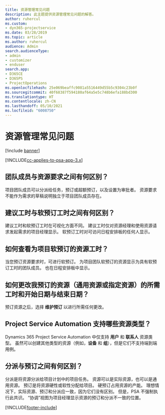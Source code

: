 ```yaml
---
title: 资源管理常见问题
description: 此主题提供资源管理常见问题的解答。
author: ruhercul
ms.custom:
- dyn365-projectservice
ms.date: 03/28/2019
ms.topic: article
ms.author: ruhercul
audience: Admin
search.audienceType:
- admin
- customizer
- enduser
search.app:
- D365CE
- D365PS
- ProjectOperations
ms.openlocfilehash: 25e069beaffc9081a5516449d55b5c9304c23b0f
ms.sourcegitcommit: 40f68387f594180af64a5e5c748b6efa188bd300
ms.translationtype: HT
ms.contentlocale: zh-CN
ms.lasthandoff: 05/10/2021
ms.locfileid: "6008750"
---
```

# <a name="resource-management-faq"></a>资源管理常见问题

[!include [banner](../includes/psa-now-project-operations.md)]

[!INCLUDE[cc-applies-to-psa-app-3.x](../includes/cc-applies-to-psa-app-3x.md)]

## <a name="what-is-the-difference-between-a-team-member-and-a-resource-requirement"></a>团队成员与资源要求之间有何区别？

项目团队成员可以分派给任务，预订或超额预订，以及设置为审批者。 资源要求不能作为需求的草稿说明独立于项目团队成员存在。 

## <a name="what-is-the-difference-between-proposed-and-soft-booked-hours"></a>建议工时与软预订工时之间有何区别？

建议工时和软预订工时在可视化方面不同。 建议工时仅对资源经理和使用资源请求发起需求的项目经理显示。 软预订工时对可访问日程安排板的任何人显示。

## <a name="how-can-i-see-the-soft-booked-hours-for-resources-on-a-team"></a>如何查看为项目软预订的资源工时？

当您预订资源要求时，可进行软预订。 为项目团队软预订的资源显示为具有软预订工时的团队成员。 也在日程安排板中显示。

## <a name="how-do-i-change-the-required-hours-and-the-start-and-end-dates-for-a-resource-generic-or-named-that-i-booked"></a>如何更改我预订的资源（通用资源或指定资源）的所需工时和开始日期与结束日期？

预订资源之后，选择 **维护预订** 以进行所需任何更改。

## <a name="what-resources-types-does-project-service-automation-support"></a>Project Service Automation 支持哪些资源类型？

Dynamics 365 Project Service Automation 中仅支持 **用户** 和 **联系人** 资源类型。 虽然可以创建其他类型的资源（例如，**设备** 和 **组**），但是它们不支持端到端用例。

## <a name="what-is-the-difference-between-an-assignment-and-a-booking"></a>分派与预订之间有何区别？

分派是将资源分派给项目计划中的项目任务。 资源可以是实际资源，也可以是通用资源。 预订是将资源硬性或软性分配给项目。 硬预订占用资源的产能。 理想情况下，实际资源、预订和分派应一致，因为它们没有区别。 但是，PSA 不强制执行此共识。 “协调”视图为项目经理显示资源的预订和分派不一致的位置。


[!INCLUDE[footer-include](../includes/footer-banner.md)]